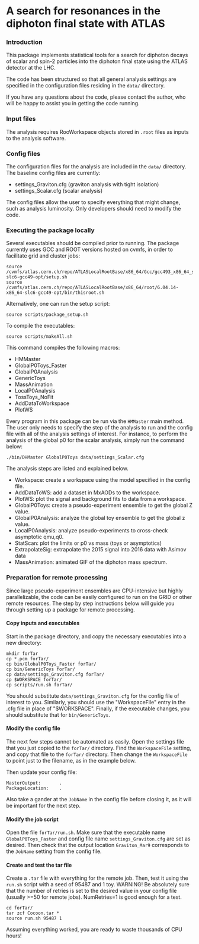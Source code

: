 # A search for resonances in the diphoton final state with ATLAS

### Introduction
This package implements statistical tools for a search for diphoton decays of 
scalar and spin-2 particles into the diphoton final state using the ATLAS 
detector at the LHC. 

The code has been structured so that all general analysis settings are specified
in the configuration files residing in the `data/` directory. 

If you have any questions about the code, please contact the author, who will be
happy to assist you in getting the code running.


### Input files

The analysis requires RooWorkspace objects stored in `.root` files as inputs to 
the analysis software. 

### Config files

The configuration files for the analysis are included in the `data/` directory.
The baseline config files are currently:
 - settings_Graviton.cfg (graviton analysis with tight isolation)
 - settings_Scalar.cfg (scalar analysis)

The config files allow the user to specify everything that might change, such as
analysis luminosity. Only developers should need to modify the code.

### Executing the package locally

Several executables should be compiled prior to running. The package currently
uses GCC and ROOT versions hosted on cvmfs, in order to facilitate grid and 
cluster jobs:
```
source /cvmfs/atlas.cern.ch/repo/ATLASLocalRootBase/x86_64/Gcc/gcc493_x86_64_slc6/slc6/x86_64-slc6-gcc49-opt/setup.sh
source /cvmfs/atlas.cern.ch/repo/ATLASLocalRootBase/x86_64/root/6.04.14-x86_64-slc6-gcc49-opt/bin/thisroot.sh
```

Alternatively, one can run the setup script:
```
source scripts/package_setup.sh
```

To compile the executables:
```
source scripts/makeAll.sh
```

This command compiles the following macros:
 - HMMaster  
 - GlobalP0Toys_Faster  
 - GlobalP0Analysis  
 - GenericToys  
 - MassAnimation
 - LocalP0Analysis  
 - TossToys_NoFit
 - AddDataToWorkspace
 - PlotWS

Every program in this package can be run via the `HMMaster` main method. The 
user only needs to specify the step of the analysis to run and the config file
with all of the analysis settings of interest. For instance, to perform the 
analysis of the global p0 for the scalar analysis, simply run the command below:
```
./bin/DHMaster GlobalP0Toys data/settings_Scalar.cfg
```

The analysis steps are listed and explained below.
 - Workspace: create a workspace using the model specified in the config file.
 - AddDataToWS: add a dataset in MxAODs to the workspace. 
 - PlotWS: plot the signal and background fits to data from a workspace.
 - GlobalP0Toys: create a pseudo-experiment ensemble to get the global Z value.
 - GlobalP0Analysis: analyze the global toy ensemble to get the global z value.
 - LocalP0Analysis: analyze pseudo-experiments to cross-check asymptotic qmu,q0.
 - StatScan: plot the limits or p0 vs mass (toys or asymptotics)
 - ExtrapolateSig: extrapolate the 2015 signal into 2016 data with Asimov data
 - MassAnimation: animated GIF of the diphoton mass spectrum.

### Preparation for remote processing

Since large pseudo-experiment ensembles are CPU-intensive but highly 
parallelizable, the code can be easily configured to run on the GRID or other
remote resources. The step by step instructions below will guide you through
setting up a package for remote processing. 

#### Copy inputs and executables

Start in the package directory, and copy the necessary executables into a new 
directory:

```
mkdir forTar
cp *.pcm forTar/
cp bin/GlobalP0Toys_Faster forTar/
cp bin/GenericToys forTar/
cp data/settings_Graviton.cfg forTar/
cp $WORKSPACE forTar/
cp scripts/run.sh forTar/
```

You should substitute `data/settings_Graviton.cfg` for the config file of 
interest to you. Similarly, you should use the "WorkspaceFile" entry in the .cfg
file in place of "$WORKSPACE". Finally, if the executable changes, you should 
substitute that for `bin/GenericToys`. 

#### Modify the config file

The next few steps cannot be automated as easily. Open the settings file that
you just copied to the `forTar/` directory. Find the `WorkspaceFile` setting,
and copy that file to the `forTar/` directory. Then change the `WorkspaceFile`
to point just to the filename, as in the example below.

Then update your config file:
```
MasterOutput:		.
PackageLocation:	.
```
Also take a gander at the `JobName` in the config file before closing it, as it 
will be important for the next step. 

#### Modify the job script

Open the file `forTar/run.sh`. Make sure that the executable name 
`GlobalP0Toys_Faster` and config file name `settings_Graviton.cfg` are set as 
desired. Then check that the output location `Graviton_Mar9` corresponds to the
`JobName` setting from the config file.

#### Create and test the tar file

Create a `.tar` file with everything for the remote job. Then, test it using 
the `run.sh` script with a seed of 95487 and 1 toy. WARNING! Be absolutely sure
that the number of retries is set to the desired value in your config file 
(usually >=50 for remote jobs). NumRetries=1 is good enough for a test. 
```
cd forTar/
tar zcf Cocoon.tar *
source run.sh 95487 1
```

Assuming everything worked, you are ready to waste thousands of CPU hours!
